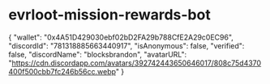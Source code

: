 # evrloot-mission-rewards-bot

{
"wallet": "0x4A51D429030ebf02bD2FA29b788CfE2A29c0EC96",
"discordId": "781318885663440917",
"isAnonymous": false,
"verified": false,
"discordName": "blocksbrandon",
"avatarURL": "https://cdn.discordapp.com/avatars/392742443650646017/808c75d4370400f500cbb7fc246b56cc.webp"
}
